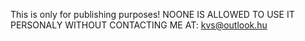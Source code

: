 This is only for publishing purposes!
NOONE IS ALLOWED TO USE IT PERSONALY WITHOUT CONTACTING ME AT: kvs@outlook.hu
